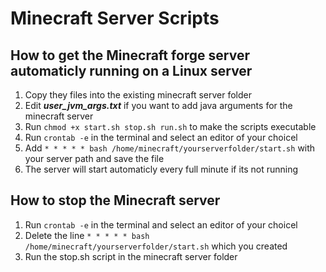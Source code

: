 # Minecraft Server Scripts

## How to get the Minecraft forge server automaticly running on a Linux server
1. Copy they files into the existing minecraft server folder
2. Edit ***user_jvm_args.txt*** if you want to add java arguments for the minecraft server
3. Run `chmod +x start.sh stop.sh run.sh` to make the scripts executable
4. Run `crontab -e` in the terminal and select an editor of your choicel
5. Add `* * * * * bash /home/minecraft/yourserverfolder/start.sh` with your server path and save the file
6. The server will start automaticly every full minute if its not running

## How to stop the Minecraft server
1. Run `crontab -e` in the terminal and select an editor of your choicel
2. Delete the line `* * * * * bash /home/minecraft/yourserverfolder/start.sh` which you created
3. Run the stop.sh script in the minecraft server folder
